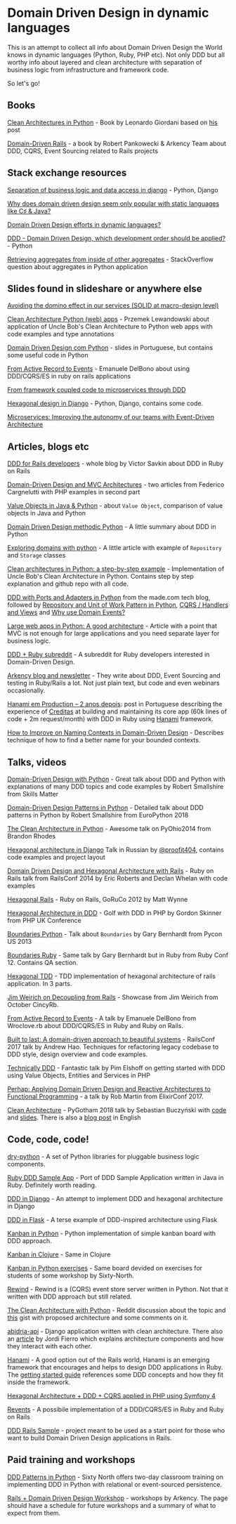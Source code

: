 # Domain Driven Design in dynamic languages
This is an attempt to collect all info about Domain Driven Design the World knows in dynamic languages (Python, Ruby, PHP etc). Not only DDD but all worthy info about layered and clean architecture with separation of business logic from infrastructure and framework code.

So let's go!

## Books
[Clean Architectures in Python](https://leanpub.com/clean-architectures-in-python) - Book by Leonardo Giordani based on [his](http://blog.thedigitalcatonline.com/blog/2016/11/14/clean-architectures-in-python-a-step-by-step-example/) post

[Domain-Driven Rails](https://blog.arkency.com/domain-driven-rails/) - a book by Robert Pankowecki & Arkency Team about DDD, CQRS, Event Sourcing related to Rails projects

## Stack exchange resources
[Separation of business logic and data access in django](http://stackoverflow.com/q/12578908/3606603) - Python, Django

[Why does domain driven design seem only popular with static languages like C♯ & Java?](http://stackoverflow.com/q/4201846/3606603)

[Domain Driven Design efforts in dynamic languages?](http://stackoverflow.com/q/1748577/3606603)

[DDD - Domain Driven Design, which development order should be applied?](http://programmers.stackexchange.com/q/235170/237421) - Python

[Retrieving aggregates from inside of other aggregates](http://stackoverflow.com/q/29456899/3606603) - StackOverflow question about aggregates in Python application

## Slides found in slideshare or anywhere else

[Avoiding the domino effect in our services (SOLID at macro-design level)](https://www.slideshare.net/CodelyTV/avoiding-the-domino-effect-in-our-microservices-solid-at-macrodesign-level)

[Clean Architecture Python (web) apps](http://slides.com/haxoza/clean-architecture-python#/) - Przemek Lewandowski about application of Uncle Bob's Clean Architecture to Python web apps with code examples and type annotations

[Domain Driven Design com Python](http://www.slideshare.net/FredericoCabral2/domain-driven-design-com-python) - slides in Portuguese, but contains some useful code in Python

[From Active Record to Events](https://www.slideshare.net/emadb/wroclove-rb) - Emanuele DelBono about using DDD/CQRS/ES in ruby on rails applications

[From framework coupled code to microservices through DDD](https://www.slideshare.net/CodelyTV/from-framework-coupled-code-to-microservices-through-ddd-modules-by-codelytv)

[Hexagonal design in Django](http://www.slideshare.net/mvschaik/hexagonal) - Python, Django, contains some code.

[Microservices: Improving the autonomy of our teams with Event-Driven Architecture](https://www.slideshare.net/CodelyTV/microservices-improving-the-autonomy-of-our-teams-with-eventdriven-architecture-cas2018)

## Articles, blogs etc

[DDD for Rails developers](https://www.sitepoint.com/series/ddd-for-rails-developers/) - whole blog by Victor Savkin about DDD in Ruby on Rails

[Domain-Driven Design and MVC Architectures](https://blog.fedecarg.com/2009/03/11/domain-driven-design-and-mvc-architectures/) - two articles from Federico Cargnelutti with PHP examples in second part

[Value Objects in Java & Python](http://web.archive.org/web/20170910110903/https://stevewedig.com/2014/07/31/value-objects-in-java-and-python/) - about `Value Object`, comparison of value objects in Java and Python

[Domain Driven Design methodic Python](https://github.com/anthony-tresontani/methodic-python/blob/master/DomainDrivenDesign.rst) - A little summary about DDD in Python

[Exploring domains with python](http://www.ballofcode.com/python/domain-driven-design/2013/12/22/exploring-domains-with-python) - A little article with example of `Repository` and `Storage` classes

[Clean architectures in Python: a step-by-step example](http://blog.thedigitalcatonline.com/blog/2016/11/14/clean-architectures-in-python-a-step-by-step-example/) - Implementation of Uncle Bob's Clean Architecture in Python. Contains step by step explanation and github repo with all code.

[DDD with Ports and Adapters in Python](https://io.made.com/introducing-command-handler/) from the made.com tech blog, followed by [Repository and Unit of Work Pattern in Python](https://io.made.com/repository-and-unit-of-work-pattern-in-python/), [CQRS / Handlers and Views](https://io.made.com/commands-and-queries-handlers-and-views/) and [Why use Domain Events?](https://io.made.com/why-use-domain-events/)

[Large web apps in Python: A good architecture](http://dev.nando.audio/2014/04/01/large_apps_with_sqlalchemy__architecture.html) - Article with a point that MVC is not enough for large applications and you need separate layer for business logic.

[DDD + Ruby subreddit](https://www.reddit.com/r/ddd_ruby/) - A subreddit for Ruby developers interested in Domain-Driven Design.

[Arkency blog and newsletter](http://blog.arkency.com/) - They write about DDD, Event Sourcing and testing in Ruby/Rails a lot. Not just plain text, but code and even webinars occasionally.

[Hanami em Production – 2 anos depois](https://diariodebordo.creditas.com.br/hanami-em-production-2-anos-depois-parte-1/): post in Portuguese describing the experience of [Creditas](https://www.creditas.com.br/) at building and maintaining its core app (60k lines of code + 2m request/month) with DDD in Ruby using [Hanami](#user-content-hanami) framework.

[How to Improve on Naming Contexts in Domain-Driven Design](https://userinterfacing.com/how-to-improve-on-naming-contexts-in-domain-driven-design/) - Describes technique of how to find a better name for your bounded contexts.

## Talks, videos

[Domain-Driven Design with Python](https://skillsmatter.com/skillscasts/5025-domain-driven-design-with-python) - Great talk about DDD and Python with explanations of many DDD topics and code examples by Robert Smallshire from Skills Matter

[Domain-Driven Design Patterns in Python](https://www.youtube.com/watch?v=Ru2T4fu3bGQ) - Detailed talk about DDD patterns in Python by Robert Smallshire from EuroPython 2018

[The Clean Architecture in Python](https://www.youtube.com/watch?v=DJtef410XaM) - Awesome talk on PyOhio2014 from Brandon Rhodes

[Hexagonal architecture in Django](https://www.youtube.com/watch?v=tKEv9Enhm1Q) Talk in Russian by [@proofit404](https://github.com/proofit404), contains code examples and project layout

[Domain Driven Design and Hexagonal Architecture with Rails](https://www.youtube.com/watch?v=_rbF97T4480) - Ruby on Rails talk from RailsConf 2014 by Eric Roberts and Declan Whelan with code examples

[Hexagonal Rails](https://www.youtube.com/watch?v=CGN4RFkhH2M) - Ruby on Rails, GoRuCo 2012 by Matt Wynne

[Hexagonal Architecture in DDD](https://www.youtube.com/watch?v=u6oTg5oRH24) - Golf with DDD in PHP by Gordon Skinner from PHP UK Conference

[Boundaries Python](https://www.youtube.com/watch?v=eOYal8elnZk) - Talk about `Boundaries` by Gary Bernhardt from Pycon US 2013

[Boundaries Ruby](https://www.youtube.com/watch?v=yTkzNHF6rMs) - Same talk by Gary Bernhardt but in Ruby from Ruby Conf 12. Contains QA section.

[Hexagonal TDD](https://www.youtube.com/channel/UCCptggI2qaxsBXiwfit6tNQ) - TDD implementation of hexagonal architecture of rails application. In 3 parts.

[Jim Weirich on Decoupling from Rails](https://www.youtube.com/watch?v=tg5RFeSfBM4) - Showcase from Jim Weirich from October CincyRb.

[From Active Record to Events](https://www.youtube.com/watch?v=GaGBfDe7r9Y) - A talk by Emanuele DelBono from Wroclove.rb about DDD/CQRS/ES in Ruby and Ruby on Rails.

[Built to last: A domain-driven approach to beautiful systems](https://www.youtube.com/watch?v=52qChRS4M0Y) - RailsConf 2017 talk by Andrew Hao. Techniques for refactoring legacy codebase to DDD style, design overview and code examples. 

[Technically DDD](https://www.youtube.com/watch?v=JpcNeeetijo) - Fantastic talk by Pim Elshoff on getting started with DDD using Value Objects, Entities and Services in PHP

[Perhap: Applying Domain Driven Design and Reactive Architectures to Functional Programming](https://www.youtube.com/watch?v=kq4qTk18N-c) - a talk by Rob Martin from ElixirConf 2017.

[Clean Architecture](https://www.youtube.com/watch?v=18IqltQ4XE4) - PyGotham 2018 talk by Sebastian Buczyński with [code](https://github.com/Enforcer/clean-architecture-example-1) and [slides](https://cleanarchitecture.io/wp-content/uploads/2018/10/slides.pdf?189db0&189db0). There is also a [blog post](https://breadcrumbscollector.tech/the-clean-architecture-in-python-how-to-write-testable-and-flexible-code/) in English

## Code, code, code!

[dry-python](https://github.com/dry-python) - A set of Python libraries for pluggable business logic components.

[Ruby DDD Sample App](https://github.com/paulrayner/ddd_sample_app_ruby) - Port of DDD Sample Application written in Java in Ruby. Definitely worth reading.

[DDD in Django](https://github.com/basco-johnkevin/ddd-python-django) - An attempt to implement DDD and hexagonal architecture in Django

[DDD in Flask](https://github.com/MichaelDiBernardo/ddd-flask-example) - A terse example of DDD-inspired architecture using Flask

[Kanban in Python](https://bitbucket.org/sixty-north/d5-kanban-python) - Python implementation of simple kanban board with DDD approach.

[Kanban in Clojure](https://bitbucket.org/sixty-north/d5-kanban-clojure) - Same in Clojure

[Kanban in Python exercises](https://bitbucket.org/sixty-north/d5-workshop-exercises-student-material) - Same board devided on exercises for students of some workshop by Sixty-North. 

[Rewind](https://github.com/JensRantil/rewind) - Rewind is a (CQRS) event store server written in Python. Not that it written with DDD approach but still related.

[The Clean Architecture with Python](https://www.reddit.com/r/Python/comments/41llbh/the_clean_architecture_with_python/) - Reddit discussion about the topic and [this](https://gist.github.com/justanr/1f38e09caad47bd0d927) gist with proposed architecture and some comments on it.

[abidria-api](https://github.com/jordifierro/abidria-api) - Django application written with clean architecture. There also an [article](https://engineering.21buttons.com/clean-architecture-in-django-d326a4ab86a9) by Jordi Fierro which explains architecture components and how they interact with each other.

[Hanami](https://hanamirb.org/) - A good option out of the Rails world, Hanami is an emerging framework that encourages and helps to design DDD applications in Ruby. The [getting started guide](http://hanamirb.org/guides/1.1/getting-started/) references some DDD concepts and how they fit inside the framework.

[Hexagonal Architecture + DDD + CQRS applied in PHP using Symfony 4](https://github.com/CodelyTV/cqrs-ddd-php-example)

[Revents](https://github.com/emadb/revents) - A possibile implementation of a DDD/CQRS/ES in Ruby and Ruby on Rails

[DDD Rails Sample](https://github.com/mcapanema/ddd-rails-example) - project meant to be used as a start point for those who want to build Domain Driven Design applications in Rails.

## Paid training and workshops

[DDD Patterns in Python](http://sixty-north.com/domain_driven_design_in_python.html) - Sixty North offers two-day classroom training on implementing DDD in Python with relational or event-sourced persistence.

[Rails + Domain Driven Design Workshop](https://blog.arkency.com/ddd-training/) - workshops by Arkency. The page should have a schedule for future workshops and a summary of what to expect from them.
